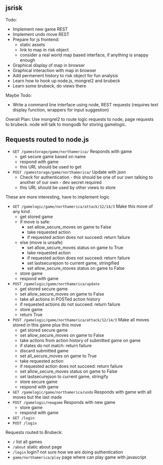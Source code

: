 jsrisk
-----

Todo:

* Implement new game REST
* Implement undo move REST
* Prepare for js frontend:
    * static assets
    * link to map in risk object
    * consider a real world map based interface, if anything is snappy enough
* Graphical display of map in browser
* Graphical interaction with map in browser
* Add permenent history to risk object for fun analysis
* Learn how to hook up node.js, mongrel2 and brubeck
* Learn some brubeck, do views there

Maybe Todo:

* Write a command line interface using node, REST requests
  (requires text display function, wrappers for input suggestion)

Overall Plan:
Use mongrel2 to route logic requests to node, page requests to brubeck.
node will talk to mongodb for storing gamelogic.

Requests routed to node.js
---------------------------

* `GET /gamestorage/game/northamerica/`
  Responds with game
    * get secure game based on name
    * respond with game
    * this URL should be used to get
* `POST /gamestorage/game/northamerica/`
  Update with json
    * Check for authentication - this should be one of our own
        talking to another of our own - dev secret required
    * this URL should be used by other views to store

These are more interesting, have to implement logic

* `GET /gamelogic/game/northamerica/attack/12/14/3`
  Make this move of any kind
    * get stored game
	* if move is safe:
        * set allow_secure_moves on game to False
        * take requested action
        * if requested action does not succeed: return failure
    * else (move is unsafe)
		* set allow_secure_moves status on game to True
        * take requested action
        * if requested action does not succeed: return failure
        * set lastsecurejson to current game, stringified
		* set allow_secure_moves status on game to False
    * store game
    * respond with game
* `POST /gamelogic/game/northamerica/update`
    * get stored secure game
    * set allow_secure_moves on game to False
    * take all actions in POSTed action history
    * if requested actions do not succeed: return failure
	* store game
	* return True
* `POST /gamelogic/game/northamerica/attack/12/14/3`
  Make all moves stored in this game plus this move
    * get stored secure game
    * set allow_secure_moves on game to False
    * take actions from action history of submitted game on game
    * if states do not match: return failure
    * discard submitted game
    * set all_secure_moves on game to True
    * take requested action
    * if requested action does not succeed: return failure
    * set allow_secure_moves status on game to False
    * set lastsecurejson to current game, stringify
    * store secure game
    * respond with game
* `GET /gamelogic/game/northamerica/undo`
  Responds with game with all moves but the last made
* `POST /gamelogic/newgame`
  Responds with new game
    * store game
    * respond with game
* `GET /login`
* `POST /login`

Requests routed to Brubeck:

* `/`
  list all games
* `/about`
  static about page
* `/login`
  login? not sure how we are doing authentication
* `game/northamerica/play`
  page where can play game with javascript
